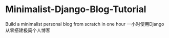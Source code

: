 # Minimalist-Django-Blog-Tutorial
Build a minimalist personal blog from scratch in one hour
一小时使用Django从零搭建极简个人博客
